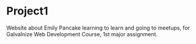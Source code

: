 # Project1
Website about Emily Pancake learning to learn and going to meetups, for Galvalnize Web Development Course, 1st major assignment.
